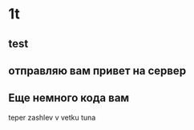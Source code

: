 # 1t

## test

##

## отправляю вам привет на сервер

## Еще немного кода вам

teper zashlev v vetku tuna
